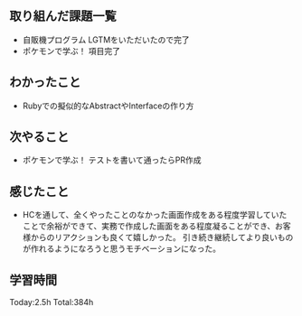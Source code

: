 ## 取り組んだ課題一覧
- 自販機プログラム LGTMをいただいたので完了
- ポケモンで学ぶ！ 項目完了

## わかったこと
- Rubyでの擬似的なAbstractやInterfaceの作り方
  
## 次やること
- ポケモンで学ぶ！ テストを書いて通ったらPR作成

## 感じたこと
- HCを通して、全くやったことのなかった画面作成をある程度学習していたことで余裕ができて、実務で作成した画面をある程度凝ることができ、お客様からのリアクションも良くて嬉しかった。
引き続き継続してより良いものが作れるようになろうと思うモチベーションになった。

## 学習時間
Today:2.5h
Total:384h
